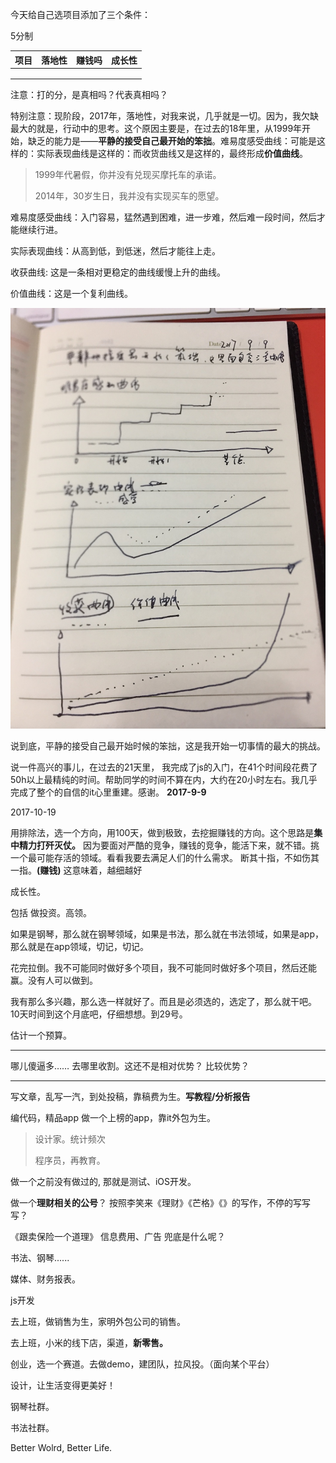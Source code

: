 今天给自己选项目添加了三个条件：

5分制

| 项目   | 落地性  | 赚钱吗  | 成长性  |
| ---- | ---- | ---- | ---- |
|      |      |      |      |
|      |      |      |      |
|      |      |      |      |

注意：打的分，是真相吗？代表真相吗？

特别注意：现阶段，2017年，落地性，对我来说，几乎就是一切。因为，我欠缺最大的就是，行动中的思考。这个原因主要是，在过去的18年里，从1999年开始，缺乏的能力是——**平静的接受自己最开始的笨拙**。难易度感受曲线：可能是这样的：实际表现曲线是这样的：而收货曲线又是这样的，最终形成**价值曲线**。

> 1999年代暑假，你并没有兑现买摩托车的承诺。
>
> 2014年，30岁生日，我并没有实现买车的愿望。

难易度感受曲线：入门容易，猛然遇到困难，进一步难，然后难一段时间，然后才能继续行进。

实际表现曲线：从高到低，到低迷，然后才能往上走。

收获曲线: 这是一条相对更稳定的曲线缓慢上升的曲线。

价值曲线：这是一个复利曲线。

![](./4-lines.jpg)

说到底，平静的接受自己最开始时候的笨拙，这是我开始一切事情的最大的挑战。

说一件高兴的事儿，在过去的21天里， 我完成了js的入门，在41个时间段花费了50h以上最精纯的时间。帮助同学的时间不算在内，大约在20小时左右。我几乎完成了整个的自信的it心里重建。感谢。 **2017-9-9**



2017-10-19

用排除法，选一个方向，用100天，做到极致，去挖掘赚钱的方向。这个思路是**集中精力打歼灭仗。** 因为要面对严酷的竞争，赚钱的竞争，能活下来，就不错。挑一个最可能存活的领域。看看我要去满足人们的什么需求。 断其十指，不如伤其一指。**(赚钱)** 这意味着，越细越好

成长性。

包括 做投资。高领。

如果是钢琴，那么就在钢琴领域，如果是书法，那么就在书法领域，如果是app，那么就是在app领域，切记，切记。

花完拉倒。我不可能同时做好多个项目，我不可能同时做好多个项目，然后还能赢。没有人可以做到。

我有那么多兴趣，那么选一样就好了。而且是必须选的，选定了，那么就干吧。10天时间到这个月底吧，仔细想想。到29号。

估计一个预算。

---

哪儿傻逼多…… 去哪里收割。这还不是相对优势？ 比较优势？	



---

写文章，乱写一汽，到处投稿，靠稿费为生。**写教程/分析报告**

编代码，精品app 做一个上榜的app，靠it外包为生。

> 设计家。统计频次
>
> 程序员，再教育。

做一个之前没有做过的, 那就是测试、iOS开发。

做一个**理财相关的公号**？ 按照李笑来《理财》《芒格》《》的写作，不停的写写写？

《跟卖保险一个道理》  信息费用、广告 兜底是什么呢？

书法、钢琴......

媒体、财务报表。

js开发

去上班，做销售为生，家明外包公司的销售。

去上班，小米的线下店，渠道，**新零售。**

创业，选一个赛道。去做demo，建团队，拉风投。（面向某个平台）

设计，让生活变得更美好！  

钢琴社群。

书法社群。

Better Wolrd, Better Life.